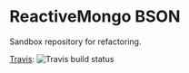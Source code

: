 # ReactiveMongo BSON

Sandbox repository for refactoring.

[Travis](https://travis-ci.org/cchantep/RM-bson): ![Travis build status](https://travis-ci.org/cchantep/RM-bson.png?branch=master)
